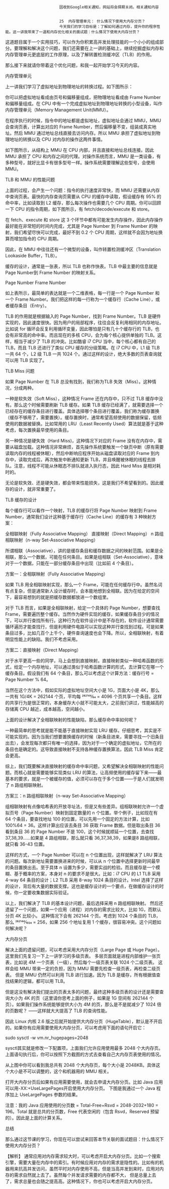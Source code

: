 
                            
                            因收到Google相关通知，网站将会择期关闭。相关通知内容
                            
                            
                            25  内存管理单元： 什么情况下使用大内存分页？
                            今天我们的学习目标是：了解如何通过内存，提升你的程序性能。这一讲我带来了一道和内存优化相关的面试题：什么情况下使用大内存分页？

这道题目属于一个实用技巧，可以作为你积累高并发处理技能的一个小小的组成部分。要理解和解决这个问题，我们还需要在上一讲的基础上，继续挖掘虚拟内存和内存管理单元更底层的工作原理，以及了解转置检测缓冲区（TLB）的作用。

那么接下来就请你带着这个优化问题，和我一起开始学习今天的内容。

内存管理单元

上一讲我们学习了虚拟地址到物理地址的转换过程。如下图所示：



你可以把虚拟地址看成由页号和偏移量组成，把物理地址看成由 Frame Number 和偏移量组成。在 CPU 中有一个完成虚拟地址到物理地址转换的小型设备，叫作内存管理单元（Memory Management Unit(MMU）。

在程序执行的时候，指令中的地址都是虚拟地址，虚拟地址会通过 MMU，MMU 会查询页表，计算出对应的 Frame Number，然后偏移量不变，组装成真实地址。然后 MMU 通过地址总线直接去访问内存。所以 MMU 承担了虚拟地址到物理地址的转换以及 CPU 对内存的操作这两件事情。

如下图所示，从结构上 MMU 在 CPU 内部，并且直接和地址总线连接。因此 MMU 承担了 CPU 和内存之间的代理。对操作系统而言，MMU 是一类设备，有多种型号，就好比显卡有很多型号一样。操作系统需要理解这些型号，会使用 MMU。



TLB 和 MMU 的性能问题

上面的过程，会产生一个问题：指令的执行速度非常快，而 MMU 还需要从内存中查询页表。最快的内存查询页需要从 CPU 的缓存中读取，假设缓存有 95% 的命中率，比如读取到 L2 缓存，那么每次操作也需要几个 CPU 周期。你可以回顾一下 CPU 的指令周期，如下图所示，有 fetch/decode/execute 和 store。



在 fetch、execute 和 store 这 3 个环节中都有可能发生内存操作，因此内存操作最好能在非常短的时间内完成，尤其是 Page Number 到 Frame Number 的映射，我们希望尽快可以完成，最好不到 0.2 个 CPU 周期，这样就不会因为地址换算而增加指令的 CPU 周期。

因此，在 MMU 中往往还有一个微型的设备，叫作转置检测缓冲区（Translation Lookaside Buffer，TLB）。

缓存的设计，通常是一张表，所以 TLB 也称作快表。TLB 中最主要的信息就是 Page Number到 Frame Number 的映射关系。




Page Number
Frame Number










如上表所示，最简单的表达就是一个二维表格，每一行是一个 Page Number 和一个 Frame Number。我们把这样的每一行称为一个缓存行（Cache Line），或者缓存条目（Entry）。

TLB 的作用就是根据输入的 Page Number，找到 Frame Number。TLB 是硬件实现的，因此速度很快。因为用户的局部程序，往往会反复利用相同的内存地址。比如说 for 循环会反复利用循环变量，因此哪怕是只有几十个缓存行的 TLB，也会有非常高的命中率。而且现在的多核 CPU，会为每个核心提供单独的 TLB。这样，相当于减少了 TLB 的冲突。比如酷睿 i7 CPU 当中，每个核心都有自己的 TLB，而且 TLB 还进行了类似 CPU 缓存的分级策略。在 i7 CPU 中，L1 级 TLB 一共 64 个，L2 级 TLB 一共 1024 个。通过这样的设计，绝大多数的页表查询就可以用 TLB 实现了。

TLB Miss 问题

如果 Page Number 在 TLB 总没有找到，我们称为TLB 失效（Miss）。这种情况，分成两种。

一种是软失效（Soft Miss），这种情况 Frame 还在内存中，只不过 TLB 缓存中没有。那么这个时候需要刷新 TLB 缓存。如果 TLB 缓存已经满了，就需要选择一个已经存在的缓存条目进行覆盖。具体选择哪个条目进行覆盖，我们称为缓存置换（缓存不够用了，需要置换）。缓存置换时，通常希望高频使用的数据保留，低频使用的数据被替换。比如常用的 LRU（Least Recently Used）算法就是基于这种考虑，每次置换最早使用的条目。

另一种情况是硬失效（Hard Miss)，这种情况下对应的 Frame 没有在内存中，需要从磁盘加载。这种情况非常麻烦，首先操作系统要触发一个缺页中断（原有需要读取内存的线程被休眠），然后中断响应程序开始从磁盘读取对应的 Frame 到内存中，读取完成后，再次触发中断通知更新 TLB，并且唤醒被休眠的线程去排队。注意，线程不可能从休眠态不排队就进入执行态，因此 Hard Miss 是相对耗时的。

无论是软失效、还是硬失效，都会带来性能损失，这是我们不希望看到的。因此缓存的设计，就非常重要了。

TLB 缓存的设计

每个缓存行可以看作一个映射，TLB 的缓存行将 Page Number 映射到 Frame Number，通常我们设计这种基于缓存行（Cache Line）的缓存有 3 种映射方案：


全相联映射（Fully Associative Mapping）
直接映射（Direct Mapping）
n 路组相联映射（n-way Set-Associative Mapping）


所谓相联（Associative），讲的是缓存条目和缓存数据之间的映射范围。如果是全相联，那么一个数据，可能在任何条目。如果是组相联（Set-Associative），意味对于一个数据，只能在一部分缓存条目中出现（比如前 4 个条目）。

方案一：全相联映射（Fully Associative Mapping）

如果 TLB 用全相联映射实现，那么一个 Frame，可能在任何缓存行中。虽然名词有点复杂，但是通常新人设计缓存时，会本能地想到全相联。因为在给定的空间下，最容易想到的就是把缓存数据都放进一个数组里。

对于 TLB 而言，如果是全相联映射，给定一个具体的 Page Number，想要查找 Frame，需要遍历整个缓存。当然作为硬件实现的缓存，如果缓存条目少的情况下，可以并行查找所有行。这种行为在软件设计中是不存在的，软件设计通常需要循环遍历才能查找行，但是利用硬件电路可以实现这种并行查找到过程。可是如果条目过多，比如几百个上千个，硬件查询速度也会下降。所以，全相联映射，有着明显性能上的缺陷。我们不考虑采用。

方案二：直接映射（Direct Mapping）

对于水平更高一些的同学，马上会想到直接映射。直接映射类似一种哈希函数的形式，给定一个内存地址，可以通过类似于哈希函数计算的形式，去计算它在哪一个缓存条目。假设我们有 64 个条目，那么可以考虑这个计算方法：缓存行号 = Page Number % 64。

当然在这个方法中，假如实际的虚拟地址空间大小是 1G，页面大小是 4K，那么一共有 1G/4K = 262144 个页，平均每 262144⁄64 = 4096 个页共享一个条目。这样的共享行为是很正常的，本身缓存大小就不可能太大，之前我们讲过，性能越高的存储离 CPU 越近，成本越高，空间越小。

上面的设计解决了全相联映射的性能缺陷，那么缓存命中率如何呢？

一种最简单的思考就是能不能基于直接映射实现 LRU 缓存。仔细思考，其实是不可能实现的。因为当我们想要置换缓存的时候（新条目进来，需要寻找一个旧条目出去），会发现每次都只有唯一的选择，因为对于一个确定的虚拟地址，它所在的条目也是确定的。这导致直接映射不支持各种缓存置换算法，因此 TLB Miss 肯定会更高。

综上，我们既要解决直接映射的缓存命中率问题，又希望解决全相联映射的性能问题。而核心就是需要能够实现类似 LRU 的算法，让高频使用的缓存留下来——最基本的要求，就是一个被缓存的值，必须可以存在于多个位置——于是人们就发明了 n 路组相联映射。

方案三：n 路组相联映射（n-way Set-Associative Mapping）

组相联映射有点像哈希表的开放寻址法，但是又有些差异。组相联映射允许一个虚拟页号（Page Number）映射到固定数量的 n 个位置。举个例子，比如现在有 64 个条目，要查找地址 100 的位置，可以先用一个固定的方法计算，比如 100%64 = 36。这样计算出应该去条目 36 获取 Frame 数据。但是取出条目 36 看到条目 36 的 Page Number 不是 100，这个时候就顺延一个位置，去查找 37,38,39……如果是 4 路组相联，那么就只看 36,37,38,39，如果是8 路组相联，就只看 36-43 位置。

这样的方式，一个 Page Number 可以在 n 个位置出现，这样就解决了 LRU 算法的问题。每次新地址需要置换进来的时候，可以从 n 个位置中选择更新时间最早的条目置换出去。至于具体 n 设置为多少，需要实战的检验。而且缓存是一个模糊、基于概率的方案，本身对 n 的要求不是很大。比如：i7 CPU 的 L1 TLB 采用 4-way 64 条目的设计；L2 TLB 采用 8-way 1024 条目的设计。Intel 选择了这样的设计，背后有大量的数据支撑。这也是缓存设计的一个要点，在做缓存设计的时候，你一定要收集数据实际验证。

以上，我们解决了 TLB 的基本设计问题，最后选择采用 n 路组相联映射。 然后还遗留了一个问题，如果一个应用（进程）对内存的需求比较大，比如 1G，而默认分页 4K 比较小。 这种情况下会有 262144 个页。考虑到 1024 个条目的 TLB，那么 262144⁄1024 = 256，如果 256 个地址复用 1 个缓存，很容易冲突。这个问题如何解决呢？

大内存分页

解决上面的遗留问题，可以考虑采用大内存分页（Large Page 或 Huge Page）。 这里我们先复习一下上一讲学习的多级页表。 多层页面就是进程内部维护一张页表，比如说 4M 一个页表（一级），然后每个一级页表关联 1024 个二级页表。 这样会给 MMU 带来一定的负担，因为 MMU 需要先检查一级页表，再检查二级页表。 但是 MMU 仍然可以利用 TLB 进行加速。因为 TLB 是缓存，所有根据值查找结果的逻辑，都可以用 TLB。

但是这没有解决我们提出的页表太多的问题，最终这种多级页表的设计还是需要查询大小为 4K 的页（这里请你思考上面的例子，如果是 1G 空间有 262144 个页）。如果我们操作系统能够提供大小为 4M 的页，那么是不是就减少了 1024 倍的页数呢？ ——这样就大大提高了 TLB 的查询性能。

因此 Linux 内核 2.6 版之后就开始提供大内存分页（HugeTable），默认是不开启的。如果你有应用需要使用大内存分页，可以考虑用下面的语句开启它：

sudo sysctl -w vm.nr_hugepages=2048


sysctl其实就是修改一下配置项，上面我们允许应用使用最多 2048 个大内存页。上面语句执行后，你可以按照下方截图的方式去查看自己大内存页表使用的情况。



从上图中你可以看到我总共有 2048 个大内存页，每个大小是 2048KB。具体这个大小是不可以调整的，这个和机器用的 MMU 相关。

打开大内存分页后如果有应用需要使用，就会去申请大内存分页。比如 Java 应用可以用-XX:+UseLargePages开启使用大内存分页。 下图是我通过一个 Java 程序加上 UseLargePages 参数的结果。



注意：我的 Java 应用使用的分页数 = Total-Free+Rsvd = 2048-2032+180 = 196。Total 就是总共的分页数，Free 代表空闲的（包含 Rsvd，Reserved 预留的）。因此是上面的计算关系。

总结

那么通过这节课的学习，你现在可以尝试来回答本节关联的面试题目：什么情况下使用大内存分页？

【解析】 通常应用对内存需求较大时，可以考虑开启大内存分页。比如一个搜索引擎，需要大量在内存中的索引。有时候应用对内存的需求是隐性的。比如有的机器用来抗高并发访问，虽然平时对内存使用不高，但是当高并发到来时，应用对内存的需求自然就上去了。虽然每个并发请求需要的内存都不大， 但是总量上去了，需求总量也会随之提高高。这种情况下，你也可以考虑开启大内存分页。

                        
                        
                            